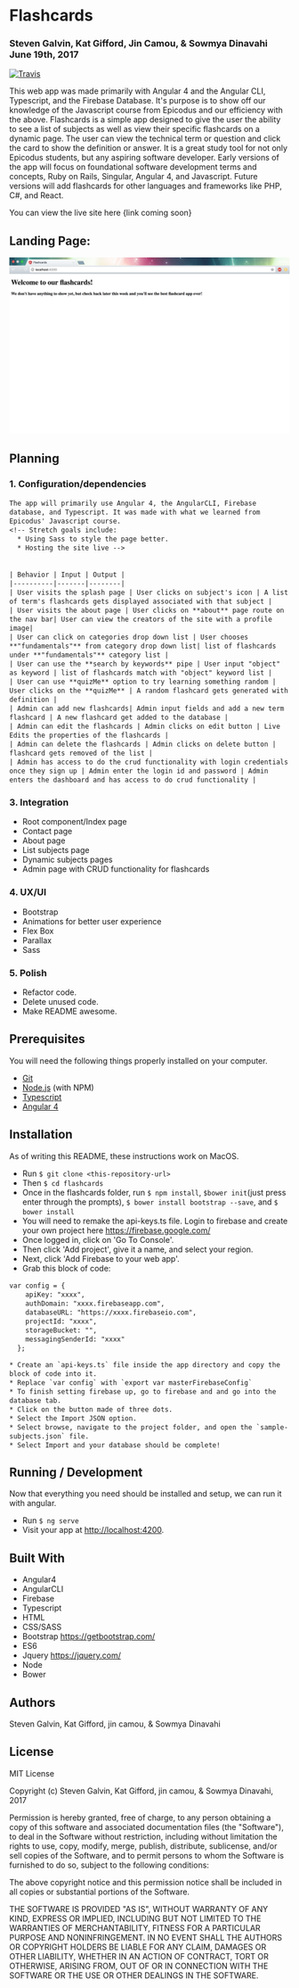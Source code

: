 # Flashcards
### Steven Galvin, Kat Gifford, Jin Camou, & Sowmya Dinavahi June 19th, 2017
[![Travis](https://img.shields.io/travis/rust-lang/rust.svg?style=plastic)](https://github.com/steven-galvin/flashcards)

This web app was made primarily with Angular 4 and the Angular CLI, Typescript, and the Firebase Database. It's purpose is to show off our knowledge of the Javascript course from Epicodus and our efficiency with the above. Flashcards is a simple app designed to give the user the ability to see a list of subjects as well as view their specific flashcards on a dynamic page. The user can view the technical term or question and click the card to show the definition or answer. It is a great study tool for not only Epicodus students, but any aspiring software developer. Early versions of the app will focus on foundational software development terms and concepts, Ruby on Rails, Singular, Angular 4, and Javascript. Future versions will add flashcards for other languages and frameworks like PHP, C#, and React.  

You can view the live site here {link coming soon}

## Landing Page:
![](./src/assets/images/temp.png "Flashcards")

## Planning

### 1. Configuration/dependencies
    The app will primarily use Angular 4, the AngularCLI, Firebase database, and Typescript. It was made with what we learned from Epicodus' Javascript course.
    <!-- Stretch goals include:
      * Using Sass to style the page better.
      * Hosting the site live -->


    | Behavior | Input | Output |
    |----------|-------|--------|
    | User visits the splash page | User clicks on subject's icon | A list of term's flashcards gets displayed associated with that subject |
    | User visits the about page | User clicks on **about** page route on the nav bar| User can view the creators of the site with a profile image|
    | User can click on categories drop down list | User chooses **"fundamentals"** from category drop down list| list of flashcards under **"fundamentals"** category list |
    | User can use the **search by keywords** pipe | User input "object" as keyword | list of flashcards match with "object" keyword list |
    | User can use **quizMe** option to try learning something random | User clicks on the **quizMe** | A random flashcard gets generated with definition |
    | Admin can add new flashcards| Admin input fields and add a new term flashcard | A new flashcard get added to the database |
    | Admin can edit the flashcards | Admin clicks on edit button | Live Edits the properties of the flashcards |
    | Admin can delete the flashcards | Admin clicks on delete button | flashcard gets removed of the list |
    | Admin has access to do the crud functionality with login credentials once they sign up | Admin enter the login id and password | Admin enters the dashboard and has access to do crud functionality |


### 3. Integration
  * Root component/Index page
  * Contact page
  * About page
  * List subjects page
  * Dynamic subjects pages
  * Admin page with CRUD functionality for flashcards

### 4. UX/UI
  * Bootstrap
  * Animations for better user experience
  * Flex Box
  * Parallax
  * Sass

### 5. Polish
  * Refactor code.
  * Delete unused code.
  * Make README awesome.

## Prerequisites

You will need the following things properly installed on your computer.

* [Git](https://git-scm.com/)
* [Node.js](https://nodejs.org/) (with NPM)
* [Typescript](https://www.typescriptlang.org/)
* [Angular 4](https://angularjs.org/)

## Installation

As of writing this README, these instructions work on MacOS.

  * Run `$ git clone <this-repository-url>`
  * Then `$ cd flashcards`
  * Once in the flashcards folder, run `$ npm install`, `$bower init`(just press enter through the prompts), `$ bower install bootstrap --save`, and `$ bower install`
  * You will need to remake the api-keys.ts file. Login to firebase and create your own project here https://firebase.google.com/
  * Once logged in, click on 'Go To Console'.
  * Then click 'Add project', give it a name, and select your region.
  * Next, click 'Add Firebase to your web app'.
  * Grab this block of code:
```
var config = {
    apiKey: "xxxx",
    authDomain: "xxxx.firebaseapp.com",
    databaseURL: "https://xxxx.firebaseio.com",
    projectId: "xxxx",
    storageBucket: "",
    messagingSenderId: "xxxx"
  };
```
    * Create an `api-keys.ts` file inside the app directory and copy the block of code into it.
    * Replace `var config` with `export var masterFirebaseConfig`
    * To finish setting firebase up, go to firebase and and go into the database tab.
    * Click on the button made of three dots.
    * Select the Import JSON option.
    * Select browse, navigate to the project folder, and open the `sample-subjects.json` file.
    * Select Import and your database should be complete!

## Running / Development

  Now that everything you need should be installed and setup, we can run it with angular.

  * Run `$ ng serve`
  * Visit your app at [http://localhost:4200](http://localhost:4200).

## Built With

* Angular4
* AngularCLI
* Firebase
* Typescript
* HTML
* CSS/SASS
* Bootstrap https://getbootstrap.com/
* ES6
* Jquery https://jquery.com/
* Node
* Bower

## Authors

Steven Galvin, Kat Gifford, jin camou, & Sowmya Dinavahi

## License

MIT License

Copyright (c) Steven Galvin, Kat Gifford, jin camou, & Sowmya Dinavahi, 2017

Permission is hereby granted, free of charge, to any person obtaining a copy
of this software and associated documentation files (the "Software"), to deal
in the Software without restriction, including without limitation the rights
to use, copy, modify, merge, publish, distribute, sublicense, and/or sell
copies of the Software, and to permit persons to whom the Software is furnished to do so, subject to the following conditions:

The above copyright notice and this permission notice shall be included in all
copies or substantial portions of the Software.

THE SOFTWARE IS PROVIDED "AS IS", WITHOUT WARRANTY OF ANY KIND, EXPRESS OR
IMPLIED, INCLUDING BUT NOT LIMITED TO THE WARRANTIES OF MERCHANTABILITY,
FITNESS FOR A PARTICULAR PURPOSE AND NONINFRINGEMENT. IN NO EVENT SHALL THE
AUTHORS OR COPYRIGHT HOLDERS BE LIABLE FOR ANY CLAIM, DAMAGES OR OTHER
LIABILITY, WHETHER IN AN ACTION OF CONTRACT, TORT OR OTHERWISE, ARISING FROM,
OUT OF OR IN CONNECTION WITH THE SOFTWARE OR THE USE OR OTHER DEALINGS IN THE
SOFTWARE.

